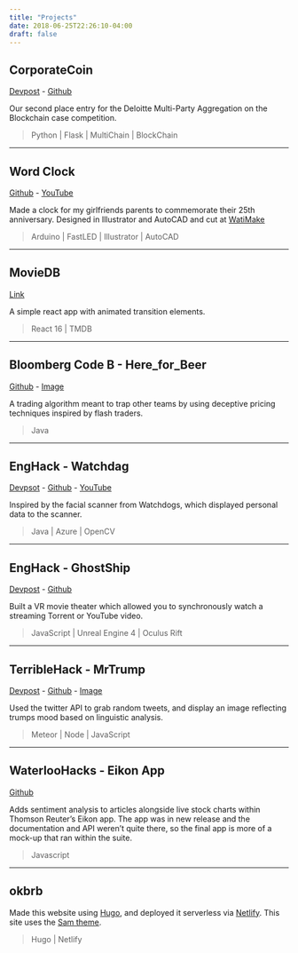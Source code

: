 ```yaml
---
title: "Projects"
date: 2018-06-25T22:26:10-04:00
draft: false
---
```


## CorporateCoin

[Devpost](https://devpost.com/software/corporatecoin) - [Github](https://github.com/GrandNewbien/cutc-deloitte)

Our second place entry for the Deloitte Multi-Party Aggregation on the Blockchain case competition.

> Python | Flask | MultiChain | BlockChain

---

## Word Clock

[Github](https://github.com/GrandNewbien/arduino-projects/tree/master/wordclock) - [YouTube](https://www.youtube.com/watch?v=ZXcq5jZzuVY)

Made a clock for my girlfriends parents to commemorate their 25th anniversary. Designed in Illustrator and AutoCAD and cut at [WatiMake](https://uwaterloo.ca/mechanical-mechatronics-engineering/resources-and-services/mme-clinic/watimake)

> Arduino | FastLED | Illustrator | AutoCAD

---

## MovieDB

[Link](/lumdb)

A simple react app with animated transition elements.

> React 16 | TMDB

---

## Bloomberg Code B - Here_for_Beer

[Github](https://github.com/siddharth-ramesh/Bloomberg_Hackathon_java) - [Image](/img/bloomberg.jpg)

A trading algorithm meant to trap other teams by using deceptive pricing techniques inspired by flash traders.

> Java

---

## EngHack - Watchdag

[Devpsot](https://devpost.com/software/watchdags) - [Github](https://github.com/blopit/watchdogs) - [YouTube](https://www.youtube.com/watch?v=NDk5pDcYous)

Inspired by the facial scanner from Watchdogs, which displayed personal data to the scanner.

> Java | Azure | OpenCV

---

## EngHack - GhostShip

[Devpost](https://devpost.com/software/torrentstream) - [Github](https://github.com/blopit/TorrentStream)

Built a VR movie theater which allowed you to synchronously watch a streaming Torrent or YouTube video.

> JavaScript | Unreal Engine 4 | Oculus Rift

---

## TerribleHack - MrTrump

[Devpost](https://devpost.com/software/mrtrump) - [Github](https://github.com/judearavinda/MrTrump) - [Image](/img/trump.jpg)

Used the twitter API to grab random tweets, and display an image reflecting trumps mood based on linguistic analysis.

> Meteor | Node | JavaScript

---

## WaterlooHacks - Eikon App

[Github](https://github.com/judearavinda/hackathon)

Adds sentiment analysis to articles alongside live stock charts within Thomson Reuter’s Eikon app. The app was in new release and the documentation and API weren’t quite there, so the final app is more of a mock-up that ran within the suite.

> Javascript

---

## okbrb

Made this website using [Hugo](https://gohugo.io/), and deployed it serverless via [Netlify](https://www.netlify.com/). This site uses the [Sam theme](https://github.com/vickylai/hugo-theme-sam).

> Hugo | Netlify